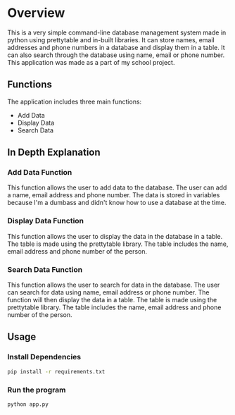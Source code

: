 # Overview
This is a very simple command-line database management system made in python using prettytable and in-built libraries. It can store names, email addresses and phone numbers in a database and display them in a table. It can also search through the database using name, email or phone number. This application was made as a part of my school project.

## Functions
The application includes three main functions:
* Add Data
* Display Data
* Search Data

## In Depth Explanation
### Add Data Function
This function allows the user to add data to the database. The user can add a name, email address and phone number. The data is stored in variables because I'm a dumbass and didn't know how to use a database at the time.

### Display Data Function
This function allows the user to display the data in the database in a table. The table is made using the prettytable library. The table includes the name, email address and phone number of the person.

### Search Data Function
This function allows the user to search for data in the database. The user can search for data using name, email address or phone number. The function will then display the data in a table. The table is made using the prettytable library. The table includes the name, email address and phone number of the person.

## Usage
### Install Dependencies
```bash 
pip install -r requirements.txt
```

### Run the program
```bash
python app.py
```
